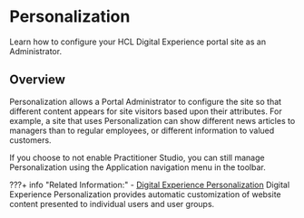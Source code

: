 # Personalization

Learn how to configure your HCL Digital Experience portal site as an Administrator.

## Overview

Personalization allows a Portal Administrator to configure the site so that different content appears for site visitors based upon their attributes. For example, a site that uses Personalization can show different news articles to managers than to regular employees, or different information to valued customers.

If you choose to not enable Practitioner Studio, you can still manage Personalization using the Application navigation menu in the toolbar.

???+ info "Related Information:"
    -   [Digital Experience Personalization](../../manage_content/pzn/personalization/index.md)
    Digital Experience Personalization provides automatic customization of website content presented to individual users and user groups.


